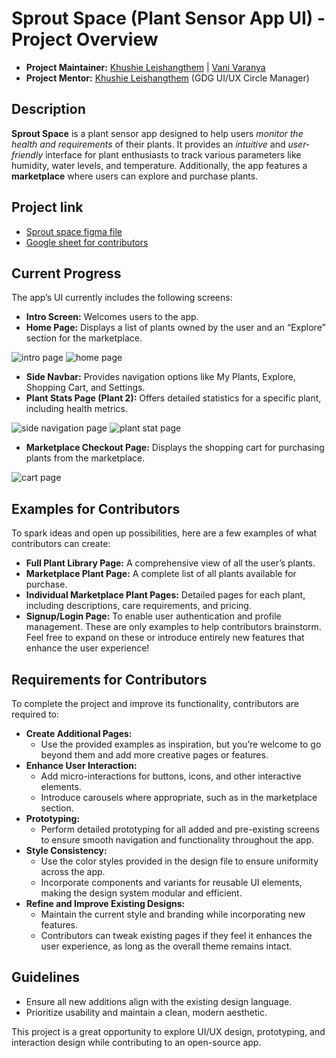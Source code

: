 # Sprout Space (Plant Sensor App UI) - Project Overview
- **Project Maintainer:** [Khushie Leishangthem](https://github.com/Khushie134) | [Vani Varanya](https://github.com/vanivaranya)
- **Project Mentor:** [Khushie Leishangthem](https://github.com/Khushie134) (GDG UI/UX Circle Manager)

## Description
**Sprout Space** is a plant sensor app designed to help users *monitor the health and requirements* of their plants. It provides an *intuitive* and *user-friendly* interface for plant enthusiasts to track various parameters like humidity, water levels, and temperature. Additionally, the app features a **marketplace** where users can explore and purchase plants.

## Project link
- [Sprout space figma file](https://www.figma.com/design/m3QKQ85omXB58GDu8Ou5e9/Sprout-space-App?node-id=4028-44&t=Wrs5PmoAQqjMgvGs-1)
- [Google sheet for contributors](https://docs.google.com/spreadsheets/d/1VveRG1HIYjcPRaIyW5bpQCfzYS1ouoi2LRUUtYpxGL0/edit?usp=sharing)

## Current Progress
The app’s UI currently includes the following screens:
- **Intro Screen:** Welcomes users to the app. 
- **Home Page:** Displays a list of plants owned by the user and an “Explore” section for the marketplace.

![intro page](https://github.com/GDG-IGDTUW/UI-UX/blob/65a7af57d6db1ea01dc06b4fd4bc0bbf2d1ad90f/Sprout%20space/starting%20page.png)
![home page](https://github.com/GDG-IGDTUW/UI-UX/blob/65a7af57d6db1ea01dc06b4fd4bc0bbf2d1ad90f/Sprout%20space/main%20page.png)

- **Side Navbar:** Provides navigation options like My Plants, Explore, Shopping Cart, and Settings.
- **Plant Stats Page (Plant 2):** Offers detailed statistics for a specific plant, including health metrics.

![side navigation page](https://github.com/GDG-IGDTUW/UI-UX/blob/65a7af57d6db1ea01dc06b4fd4bc0bbf2d1ad90f/Sprout%20space/side%20nav%20bar.png)
![plant stat page](https://github.com/GDG-IGDTUW/UI-UX/blob/65a7af57d6db1ea01dc06b4fd4bc0bbf2d1ad90f/Sprout%20space/plant%202%20page.png)

- **Marketplace Checkout Page:** Displays the shopping cart for purchasing plants from the marketplace.

![cart page](https://github.com/GDG-IGDTUW/UI-UX/blob/65a7af57d6db1ea01dc06b4fd4bc0bbf2d1ad90f/Sprout%20space/cart%20page.png)

## Examples for Contributors
To spark ideas and open up possibilities, here are a few examples of what contributors can create:
- **Full Plant Library Page:** A comprehensive view of all the user’s plants.
- **Marketplace Plant Page:** A complete list of all plants available for purchase.
- **Individual Marketplace Plant Pages:** Detailed pages for each plant, including descriptions, care requirements, and pricing.
- **Signup/Login Page:** To enable user authentication and profile management.
These are only examples to help contributors brainstorm. Feel free to expand on these or introduce entirely new features that enhance the user experience!

## Requirements for Contributors
To complete the project and improve its functionality, contributors are required to:
- **Create Additional Pages:**
  - Use the provided examples as inspiration, but you’re welcome to go beyond them and add more creative pages or features.
- **Enhance User Interaction:**
  - Add micro-interactions for buttons, icons, and other interactive elements.
  - Introduce carousels where appropriate, such as in the marketplace section.
- **Prototyping:**
  - Perform detailed prototyping for all added and pre-existing screens to ensure smooth navigation and functionality throughout the app.
- **Style Consistency:**
  - Use the color styles provided in the design file to ensure uniformity across the app.
  - Incorporate components and variants for reusable UI elements, making the design system modular and efficient.
- **Refine and Improve Existing Designs:**
  - Maintain the current style and branding while incorporating new features.
  - Contributors can tweak existing pages if they feel it enhances the user experience, as long as the overall theme remains intact.

## Guidelines
- Ensure all new additions align with the existing design language.
- Prioritize usability and maintain a clean, modern aesthetic.

This project is a great opportunity to explore UI/UX design, prototyping, and interaction design while contributing to an open-source app.
